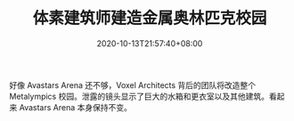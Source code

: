 ﻿---
title: "体素建筑师建造金属奥林匹克校园"
date: 2020-10-13T21:57:40+08:00
lastmod: 2020-10-13T16:45:40+08:00
draft: false
authors: ["Melody"]
description: "好像 Avastars Arena 还不够，Voxel Architects 背后的团队将改造整个 Metalympics 校园。泄露的镜头显示了巨大的水箱和更衣室以及其他建筑。看起来 Avastars Arena 本身保持不变。"
featuredImage: "voxel-architects-to-build-metalympics-campus.png"
tags: ["Virtual World","虚拟世界","Play to Earn"]
categories: ["news"]
news: ["虚拟世界"]
weight: 
lightgallery: true
pinned: false
recommend: false
recommend1: false
---

好像 Avastars Arena 还不够，Voxel Architects 背后的团队将改造整个 Metalympics 校园。泄露的镜头显示了巨大的水箱和更衣室以及其他建筑。看起来 Avastars Arena 本身保持不变。

<!--more-->

